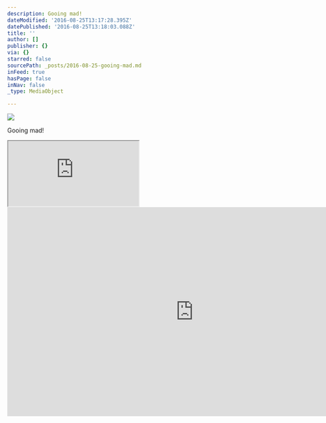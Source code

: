 ```yaml
---
description: Gooing mad!
dateModified: '2016-08-25T13:17:28.395Z'
datePublished: '2016-08-25T13:18:03.088Z'
title: ''
author: []
publisher: {}
via: {}
starred: false
sourcePath: _posts/2016-08-25-gooing-mad.md
inFeed: true
hasPage: false
inNav: false
_type: MediaObject

---
```

![](https://the-grid-user-content.s3-us-west-2.amazonaws.com/e3b3bb76-7b18-45f7-88da-6c263e77295f.jpg)

Gooing mad!

<iframe src="https://the-grid.github.io/ed-location/?latitude=1.024288&amp;longitude=115.935983&amp;zoom=16&amp;address=Kalimantan%20Timur%2C%20Indonesia" style=""></iframe>

<iframe src="https://cdn.embedly.com/widgets/media.html?src=https%3A%2F%2Fwww.youtube.com%2Fembed%2FmD5IsXPPaV0%3Ffeature%3Doembed&amp;url=http%3A%2F%2Fwww.youtube.com%2Fwatch%3Fv%3DmD5IsXPPaV0&amp;image=https%3A%2F%2Fi.ytimg.com%2Fvi%2FmD5IsXPPaV0%2Fhqdefault.jpg&amp;key=b7d04c9b404c499eba89ee7072e1c4f7&amp;type=text%2Fhtml&amp;schema=youtube" width="854" height="480" scrolling="no" frameborder="0" allowfullscreen="" style=""></iframe>